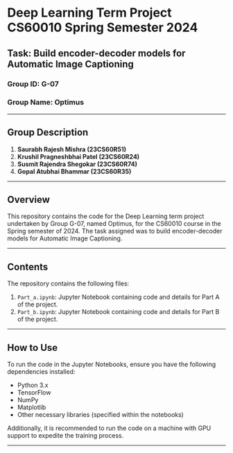 # Deep Learning Term Project CS60010 Spring Semester 2024

## Task: Build encoder-decoder models for Automatic Image Captioning

### Group ID: G-07
### Group Name: Optimus

---

## Group Description

1. **Saurabh Rajesh Mishra (23CS60R51)**
2. **Krushil Pragneshbhai Patel (23CS60R24)**
3. **Susmit Rajendra Shegokar (23CS60R74)**
4. **Gopal Atubhai Bhammar (23CS60R35)**

---

## Overview

This repository contains the code for the Deep Learning term project undertaken by Group G-07, named Optimus, for the CS60010 course in the Spring semester of 2024. The task assigned was to build encoder-decoder models for Automatic Image Captioning.

---

## Contents

The repository contains the following files:

1. `Part_a.ipynb`: Jupyter Notebook containing code and details for Part A of the project.
2. `Part_b.ipynb`: Jupyter Notebook containing code and details for Part B of the project.

---

## How to Use

To run the code in the Jupyter Notebooks, ensure you have the following dependencies installed:

- Python 3.x
- TensorFlow
- NumPy
- Matplotlib
- Other necessary libraries (specified within the notebooks)

Additionally, it is recommended to run the code on a machine with GPU support to expedite the training process.

---


